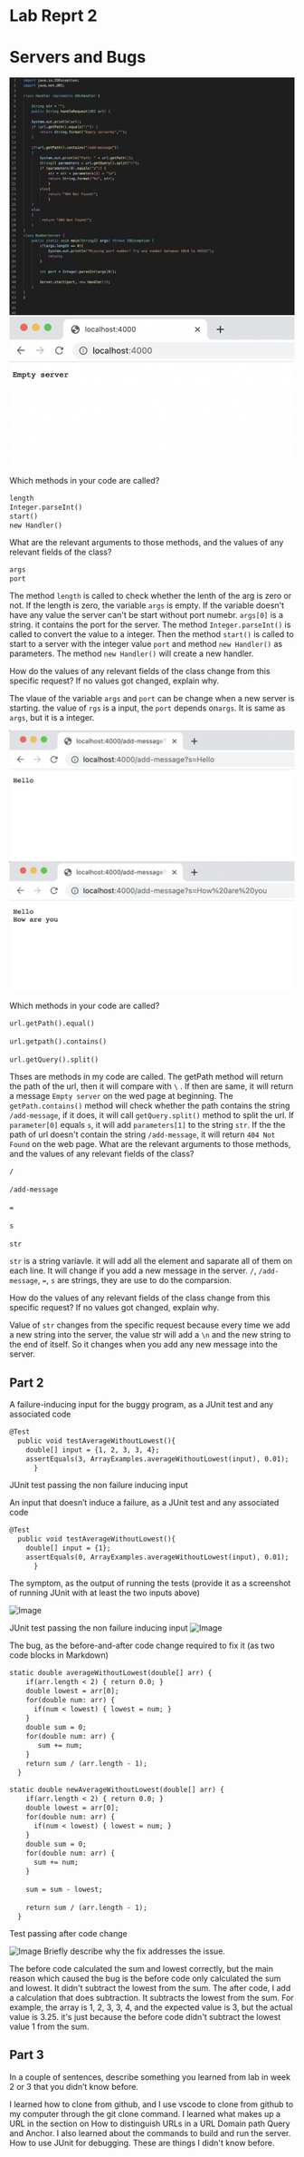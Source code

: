 # Lab Reprt 2
# Servers and Bugs

![Image](2-1.png)
![Image](2-2.png)

Which methods in your code are called?
```
length
Integer.parseInt()
start()
new Handler()
```


What are the relevant arguments to those methods, and the values of any relevant fields of the class?
```
args
port
```

The method ```length``` is called to check whether the lenth of the arg is zero or not. If the length is zero, the variable ```args``` is empty. If the variable doesn't have any value the server can't be start without port numebr.  ```args[0]``` is a string. it contains the port for the server. The method ```Integer.parseInt()``` is called to convert the value to a integer. Then the method ```start()``` is called to start to a server with the integer value ```port``` and method ```new Handler()``` as parameters. The method ```new Handler()``` will create a new handler.

How do the values of any relevant fields of the class change from this specific request? If no values got changed, explain why.

The vlaue of the variable ```args``` and ```port``` can be change when a new server is starting. the value of ```rgs``` is a input, the ```port``` depends on```args```. It is same as ```args```, but it is a integer.


![Image](2-3.png)
![Image](2-4.png)

Which methods in your code are called?

```
url.getPath().equal()

url.getpath().contains()

url.getQuery().split()
```

Thses are methods in my code are called. The getPath method will return the path of the url, then it will compare with ```\``` . If then are same, it will return a message ```Empty server``` on the wed page at beginning. The ```getPath.contains()``` method will check whether the path contains the string ```/add-message```, if it does, it will call ```getQuery.split()``` method to split the url. If ```parameter[0]``` equals ``` s ```, it will add ```parameters[1]``` to the string ```str```. If the the path of url doesn't contain the string ```/add-message```, it will return ``` 404 Not Found ``` on the web page.
What are the relevant arguments to those methods, and the values of any relevant fields of the class?

```
/

/add-message

=

s

str
```

```str``` is a string variavle. it will add all the element and saparate all of them on each line. It will change if you add a new message in the server. ```/```, ```/add-message```, ```=```, ```s``` are strings, they are use to do the comparsion.

How do the values of any relevant fields of the class change from this specific request? If no values got changed, explain why.

Value of ```str``` changes from the specific request because every time we add a new string into the server, the value str will add a ```\n``` and the new string to the end of itself. So it changes when you add any new message into the server.



## Part 2

A failure-inducing input for the buggy program, as a JUnit test and any associated code
```
@Test
  public void testAverageWithoutLowest(){
    double[] input = {1, 2, 3, 3, 4};
    assertEquals(3, ArrayExamples.averageWithoutLowest(input), 0.01);
      }
```
JUnit test passing the non failure inducing input


An input that doesn’t induce a failure, as a JUnit test and any associated code
```
@Test
  public void testAverageWithoutLowest(){
    double[] input = {1};
    assertEquals(0, ArrayExamples.averageWithoutLowest(input), 0.01);
      }
```
The symptom, as the output of running the tests (provide it as a screenshot of running JUnit with at least the two inputs above)

![Image](1-3.png)

JUnit test passing the
non failure inducing input
![Image](4.png)

The bug, as the before-and-after code change required to fix it (as two code blocks in Markdown)
```
static double averageWithoutLowest(double[] arr) {
    if(arr.length < 2) { return 0.0; }
    double lowest = arr[0];
    for(double num: arr) {
      if(num < lowest) { lowest = num; }
    }
    double sum = 0;
    for(double num: arr) {
       sum += num; 
    }
    return sum / (arr.length - 1);
  }
```

```
static double newAverageWithoutLowest(double[] arr) {
    if(arr.length < 2) { return 0.0; }
    double lowest = arr[0];
    for(double num: arr) {
      if(num < lowest) { lowest = num; }
    }
    double sum = 0;
    for(double num: arr) {
      sum += num; 
    }

    sum = sum - lowest;

    return sum / (arr.length - 1);
  }
```

Test passing after code change

![Image](3.png)
Briefly describe why the fix addresses the issue.

The before code calculated the sum and lowest correctly, but the main reason which caused the bug is the before code only calculated the sum and lowest. It didn't subtract the lowest from the sum. The after code, I add a calculation that does subtraction. It subtracts the lowest from the sum. For example, the array is 1, 2, 3, 3, 4, and the expected value is 3, but the actual value is 3.25. it's just because the before code didn't subtract the lowest value 1 from the sum.

## Part 3
In a couple of sentences, describe something you learned from lab in week 2 or 3 that you didn’t know before.

I learned how to clone from github, and I use vscode to clone from github to my computer through the git clone command. I learned what makes up a URL in the section on How to distinguish URLs in a URL Domain path Query and Anchor. I also learned about the commands to build and run the server. How to use JUnit for debugging. These are things I didn't know before.



